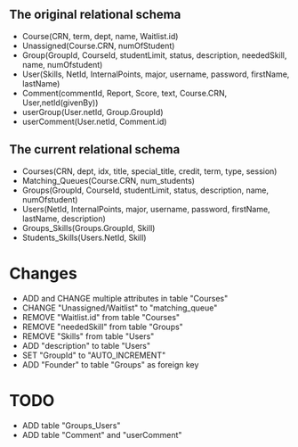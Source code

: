 ## The original relational schema
 - Course(CRN, term, dept, name, Waitlist.id)
 - Unassigned(Course.CRN, numOfStudent)
 - Group(GroupId, CourseId, studentLimit, status, description, neededSkill, name, numOfstudent)
 - User(Skills, NetId, InternalPoints, major, username, password, firstName, lastName)
 - Comment(commentId, Report, Score, text, Course.CRN, User,netId(givenBy))
 - userGroup(User.netId, Group.GroupId)
 - userComment(User.netId, Comment.id)

## The current relational schema
  - Courses(CRN, dept, idx, title, special_title, credit, term, type, session)
  - Matching_Queues(Course.CRN, num_students)
  - Groups(GroupId, CourseId, studentLimit, status, description, name, numOfstudent)
  - Users(NetId, InternalPoints, major, username, password, firstName, lastName, description)
  - Groups_Skills(Groups.GroupId, Skill)
  - Students_Skills(Users.NetId, Skill)

# Changes
 - ADD and CHANGE multiple attributes in table "Courses"
 - CHANGE "Unassigned/Waitlist" to "matching_queue"
 - REMOVE "Waitlist.id" from table "Courses"
 - REMOVE "neededSkill" from table "Groups"
 - REMOVE "Skills" from table "Users"
 - ADD "description" to table "Users"
 - SET "GroupId" to "AUTO_INCREMENT"
 - ADD "Founder" to table "Groups" as foreign key

# TODO
 - ADD table "Groups_Users"
 - ADD table "Comment" and "userComment"
